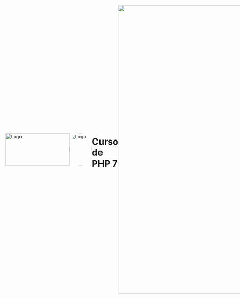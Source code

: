 <div style="display: flex; align-items: center;">
  <img src="https://github.com/abraao69/ApiRestful-teste/blob/main/logo.png" alt="Logo" width="200" height="100">
  <img src="https://github.com/abraao69/abraao69-portfolio-abraao/blob/master/testinho/portfolio/1679067787215.jpeg" alt="Logo" width="70" height="100" style="border-radius: 100%;">
<br><br>


# Curso  de PHP 7

<hr>
<p align="center">
 <img width="900px" src="https://arquivo.devmedia.com.br/cursos/imagem/curso_introducao-ao-php_2171.png" />
</p>

Dê os seus primeiros passos na programação. Aprenda PHP, lógica de programação e muito mais. No final aprenda a criar um sistema real, um MP3 online!
